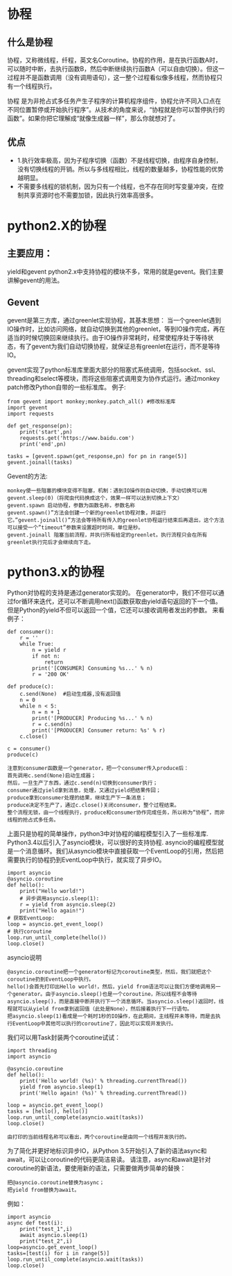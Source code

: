 
# 协程

## 什么是协程
协程，又称微线程，纤程，英文名Coroutine。协程的作用，是在执行函数A时，可以随时中断，去执行函数B，然后中断继续执行函数A（可以自由切换）。但这一过程并不是函数调用（没有调用语句），这一整个过程看似像多线程，然而协程只有一个线程执行。

协程 是为非抢占式多任务产生子程序的计算机程序组件，协程允许不同入口点在不同位置暂停或开始执行程序”。从技术的角度来说，“协程就是你可以暂停执行的函数”。如果你把它理解成“就像生成器一样”，那么你就想对了。

## 优点
* 1.执行效率极高，因为子程序切换（函数）不是线程切换，由程序自身控制，没有切换线程的开销。所以与多线程相比，线程的数量越多，协程性能的优势越明显。
* 不需要多线程的锁机制，因为只有一个线程，也不存在同时写变量冲突，在控制共享资源时也不需要加锁，因此执行效率高很多。

# python2.X的协程

## 主要应用：
yield和gevent
python2.x中支持协程的模块不多，常用的就是gevent。我们主要讲解gevent的用法。

## Gevent
gevent是第三方库，通过greenlet实现协程，其基本思想： 当一个greenlet遇到IO操作时，比如访问网络，就自动切换到其他的greenlet，等到IO操作完成，再在适当的时候切换回来继续执行。由于IO操作非常耗时，经常使程序处于等待状态，有了gevent为我们自动切换协程，就保证总有greenlet在运行，而不是等待IO。

gevent实现了python标准库里面大部分的阻塞式系统调用，包括socket、ssl、threading和select等模块，而将这些阻塞式调用变为协作式运行。通过monkey patch修改Python自带的一些标准库。
例子:
```
from gevent import monkey;monkey.patch_all() #修改标准库
import gevent
import requests

def get_response(pn):
    print('start',pn)
    requests.get('https://www.baidu.com')
    print('end',pn)

tasks = [gevent.spawn(get_response,pn) for pn in range(5)]
gevent.joinall(tasks)
```
Gevent的方法:
```
monkey使一些阻塞的模块变得不阻塞，机制：遇到IO操作则自动切换，手动切换可以用gevent.sleep(0)（将爬虫代码换成这个，效果一样可以达到切换上下文）
gevent.spawn 启动协程，参数为函数名称，参数名称
gevent.spawn()”方法会创建一个新的greenlet协程对象，并运行它。”gevent.joinall()”方法会等待所有传入的greenlet协程运行结束后再退出，这个方法可以接受一个”timeout”参数来设置超时时间，单位是秒。
gevent.joinall 阻塞当前流程，并执行所有给定的greenlet。执行流程只会在所有greenlet执行完后才会继续向下走。
```

# python3.x的协程
Python对协程的支持是通过generator实现的。
在generator中，我们不但可以通过for循环来迭代，还可以不断调用next()函数获取由yield语句返回的下一个值。
但是Python的yield不但可以返回一个值，它还可以接收调用者发出的参数。
来看例子：
```
def consumer():
    r = ''
    while True:
        n = yield r
        if not n:
            return
        print('[CONSUMER] Consuming %s...' % n)
        r = '200 OK'

def produce(c):
    c.send(None)  #启动生成器,没有返回值
    n = 0
    while n < 5:
        n = n + 1
        print('[PRODUCER] Producing %s...' % n)
        r = c.send(n)
        print('[PRODUCER] Consumer return: %s' % r)
    c.close()

c = consumer()
produce(c)
```
```
注意到consumer函数是一个generator，把一个consumer传入produce后：
首先调用c.send(None)启动生成器；
然后，一旦生产了东西，通过c.send(n)切换到consumer执行；
consumer通过yield拿到消息，处理，又通过yield把结果传回；
produce拿到consumer处理的结果，继续生产下一条消息；
produce决定不生产了，通过c.close()关闭consumer，整个过程结束。
整个流程无锁，由一个线程执行，produce和consumer协作完成任务，所以称为“协程”，而非线程的抢占式多任务。
```


上面只是协程的简单操作，python3中对协程的编程模型引入了一些标准库.
Python3.4以后引入了asyncio模块，可以很好的支持协程.
asyncio的编程模型就是一个消息循环。我们从asyncio模块中直接获取一个EventLoop的引用，然后把需要执行的协程扔到EventLoop中执行，就实现了异步IO。

```
import asyncio
@asyncio.coroutine
def hello():
    print("Hello world!")
    # 异步调用asyncio.sleep(1):
    r = yield from asyncio.sleep(2)
    print("Hello again!")
# 获取EventLoop:
loop = asyncio.get_event_loop()
# 执行coroutine
loop.run_until_complete(hello())
loop.close()
```

asyncio说明

    @asyncio.coroutine把一个generator标记为coroutine类型，然后，我们就把这个coroutine扔到EventLoop中执行。
    hello()会首先打印出Hello world!，然后，yield from语法可以让我们方便地调用另一个generator。由于asyncio.sleep()也是一个coroutine，所以线程不会等待asyncio.sleep()，而是直接中断并执行下一个消息循环。当asyncio.sleep()返回时，线程就可以从yield from拿到返回值（此处是None），然后接着执行下一行语句。
    把asyncio.sleep(1)看成是一个耗时1秒的IO操作，在此期间，主线程并未等待，而是去执行EventLoop中其他可以执行的coroutine了，因此可以实现并发执行。
    
我们可以用Task封装两个coroutine试试：
```
import threading
import asyncio

@asyncio.coroutine
def hello():
    print('Hello world! (%s)' % threading.currentThread())
    yield from asyncio.sleep(1)
    print('Hello again! (%s)' % threading.currentThread())

loop = asyncio.get_event_loop()
tasks = [hello(), hello()]
loop.run_until_complete(asyncio.wait(tasks))
loop.close()

由打印的当前线程名称可以看出，两个coroutine是由同一个线程并发执行的。
```

为了简化并更好地标识异步IO，从Python 3.5开始引入了新的语法async和await，可以让coroutine的代码更简洁易读。
请注意，async和await是针对coroutine的新语法，要使用新的语法，只需要做两步简单的替换：

    把@asyncio.coroutine替换为async；
    把yield from替换为await。
    
例如：
```    
import asyncio
async def test(i):
	print("test_1",i)
	await asyncio.sleep(1)
	print("test_2",i)
loop=asyncio.get_event_loop()
tasks=[test(i) for i in range(5)]
loop.run_until_complete(asyncio.wait(tasks))
loop.close()
```
